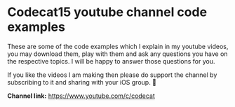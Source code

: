 # Codecat15 youtube channel code examples

These are some of the code examples which I explain in my youtube videos, you may download them, play with them and ask any questions you have on the respective topics. I will be happy to answer those questions for you.

If you like the videos I am making then please do support the channel by subscribing to it and sharing with your iOS group. 🙏

<b>Channel link:</b> https://www.youtube.com/c/codecat
